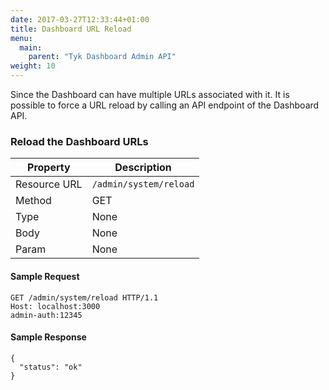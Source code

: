 ```yaml
---
date: 2017-03-27T12:33:44+01:00
title: Dashboard URL Reload
menu:
  main:
    parent: "Tyk Dashboard Admin API"
weight: 10
---
```


Since the Dashboard can have multiple URLs associated with it. It is possible to force a URL reload by calling an API endpoint of the Dashboard API.

### Reload the Dashboard URLs

| **Property** | **Description**        |
| ------------ | ---------------------- |
| Resource URL | `/admin/system/reload` |
| Method       | GET                    |
| Type         | None                   |
| Body         | None                   |
| Param        | None                   |

#### Sample Request

```{.copyWrapper}
GET /admin/system/reload HTTP/1.1
Host: localhost:3000
admin-auth:12345
```

#### Sample Response

```
{
  "status": "ok"
}
```
